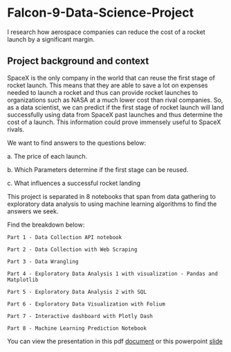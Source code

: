 # Falcon-9-Data-Science-Project
I research how aerospace companies can reduce the cost of a rocket launch by a significant margin. 

## Project background and context
SpaceX is the only company in the world that can reuse the first stage of rocket launch. This means that they are able to save a lot on expenses needed to launch a rocket and
thus can provide rocket launches to organizations such as NASA at a much lower cost than rival companies. So, as a data scientist, we can predict if the first stage of rocket launch will land successfully using data from SpaceX past launches and thus determine the cost of a launch. This information could prove immensely useful to SpaceX rivals.

We want to find answers to the questions below:

  a. The price of each launch.
 
  b. Which Parameters determine if the first stage can be reused.
 
  c. What influences a successful rocket landing

This project is separated in 8 notebooks that span from data gathering to exploratory data analysis to using machine learning algorithms to find the answers we seek.

Find the breakdown below:

    Part 1 - Data Collection API notebook

    Part 2 - Data Collection with Web Scraping

    Part 3 - Data Wrangling

    Part 4 - Exploratory Data Analysis 1 with visualization - Pandas and Matplotlib

    Part 5 - Exploratory Data Analysis 2 with SQL

    Part 6 - Exploratory Data Visualization with Folium

    Part 7 - Interactive dashboard with Plotly Dash

    Part 8 - Machine Learning Prediction Notebook

You can view the presentation in this pdf [document](https://github.com/abdulj007/Falcon-9-Data-Science-Project/blob/main/SpaceX%20Research%20presenation.pdf) or this powerpoint [slide](https://github.com/abdulj007/Falcon-9-Data-Science-Project/blob/main/SpaceX%20Research%20presentation.pptx)
